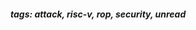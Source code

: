 <!-- Please prefix the notes with the date as in [22/12/2020] -->

 ##### tags: attack, risc-v, rop, security, unread